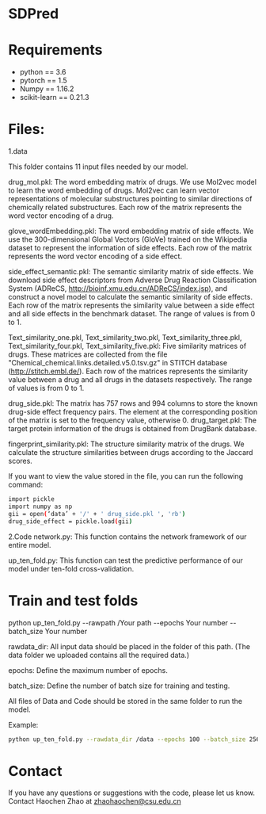 # SDPred



# Requirements
* python == 3.6
* pytorch == 1.5
* Numpy == 1.16.2
* scikit-learn == 0.21.3


# Files:
1.data

This folder contains 11 input files needed by our model.

drug_mol.pkl: The word embedding matrix of drugs. We use Mol2vec model to learn the word embedding of drugs. Mol2vec can learn vector representations of molecular substructures pointing to similar directions of chemically related substructures. Each row of the matrix represents the word vector encoding of a drug.

glove_wordEmbedding.pkl: The word embedding matrix of side effects. We use the 300-dimensional Global Vectors (GloVe) trained on the Wikipedia dataset to represent the information of side effects. Each row of the matrix represents the word vector encoding of a side effect.

side_effect_semantic.pkl: The semantic similarity matrix of side effects. We download side effect descriptors from Adverse Drug Reaction Classification System (ADReCS, http://bioinf.xmu.edu.cn/ADReCS/index.jsp), and construct a novel model to calculate the semantic similarity of side effects. Each row of the matrix represents the similarity value between a side effect and all side effects in the benchmark dataset. The range of values is from 0 to 1.

Text_similarity_one.pkl, Text_similarity_two.pkl, Text_similarity_three.pkl, Text_similarity_four.pkl, Text_similarity_five.pkl: Five similarity matrices of drugs. These matrices are collected from the file "Chemical_chemical.links.detailed.v5.0.tsv.gz" in STITCH database (http://stitch.embl.de/). Each row of the matrices represents the similarity value between a drug and all drugs in the datasets respectively. The range of values is from 0 to 1.

drug_side.pkl: The matrix has 757 rows and 994 columns to store the known drug-side effect frequency pairs. The element at the corresponding position of the matrix is set to the frequency value, otherwise 0.
drug_target.pkl: The target protein information of the drugs is obtained from DrugBank database.

fingerprint_similarity.pkl: The structure similarity matrix of the drugs. We calculate the structure similarities between drugs according to the Jaccard scores.



If you want to view the value stored in the file, you can run the following command:

```bash
import pickle
import numpy as np
gii = open(‘data’ + '/' + ' drug_side.pkl ', 'rb')
drug_side_effect = pickle.load(gii)
```


2.Code
network.py: This function contains the network framework of our entire model.

up_ten_fold.py: This function can test the predictive performance of our model under ten-fold cross-validation.


# Train and test folds
python up_ten_fold.py --rawpath /Your path --epochs Your number --batch_size Your number

rawdata_dir: All input data should be placed in the folder of this path. (The data folder we uploaded contains all the required data.)

epochs: Define the maximum number of epochs.

batch_size: Define the number of batch size for training and testing.

All files of Data and Code should be stored in the same folder to run the model.

Example:

```bash
python up_ten_fold.py --rawdata_dir /data --epochs 100 --batch_size 256
```
# Contact 
If you have any questions or suggestions with the code, please let us know. Contact Haochen Zhao at zhaohaochen@csu.edu.cn
